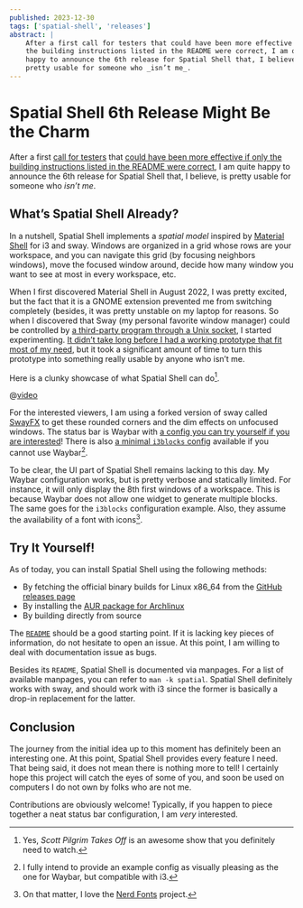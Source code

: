 ```yaml
---
published: 2023-12-30
tags: ['spatial-shell', 'releases']
abstract: |
    After a first call for testers that could have been more effective if only
    the building instructions listed in the README were correct, I am quite
    happy to announce the 6th release for Spatial Shell that, I believe, is
    pretty usable for someone who _isn’t me_.
---
```


# Spatial Shell 6th Release Might Be the Charm

After a first [call for testers](/posts/CFTSpatialShell.html) that [could have
been more effective if only the building instructions listed in the README were
correct](https://github.com/lthms/spatial-shell/issues/2#issuecomment-1527193430),
I am quite happy to announce the 6th release for Spatial Shell that, I believe,
is pretty usable for someone who _isn’t me_.

## What’s Spatial Shell Already?

In a nutshell, Spatial Shell implements a _spatial model_ inspired by [Material
Shell](https://material-shell.com) for i3 and sway. Windows are organized in a
grid whose rows are your workspace, and you can navigate this grid (by focusing
neighbors windows), move the focused window around, decide how many window you
want to see at most in every workspace, etc.

When I first discovered Material Shell in August 2022, I was pretty excited,
but the fact that it is a GNOME extension prevented me from switching
completely (besides, it was pretty unstable on my laptop for reasons. So when I
discovered that Sway (my personal favorite window manager) could be controlled
by [a third-party program through a Unix
socket](https://man.archlinux.org/man/sway-ipc.7.en), I started experimenting.
[It didn’t take long before I had a working prototype that fit most of my
need](https://twitter.com/_lthms_/status/1561034295501897730), but it took a
significant amount of time to turn this prototype into something really usable
by anyone who isn’t me.

Here is a clunky showcase of what Spatial Shell can do[^aside].

@[video](https://spatial-shell.app/demo.mp4)

[^aside]: Yes, _Scott Pilgrim Takes Off_ is an awesome show that you definitely
    need to watch.

For the interested viewers, I am using a forked version of sway called
[SwayFX](https://github.com/WillPower3309/swayfx) to get these rounded corners
and the dim effects on unfocused windows. The status bar is Waybar with [a
config you can try yourself if you are
interested](https://github.com/lthms/spatial-shell/tree/main/contrib/waybar)!
There is also [a minimal `i3blocks`
config](https://github.com/lthms/spatial-shell/tree/main/contrib/i3blocks)
available if you cannot use Waybar[^i3].

To be clear, the UI part of Spatial Shell remains lacking to this day. My
Waybar configuration works, but is pretty verbose and statically limited. For
instance, it will only display the 8th first windows of a workspace. This is
because Waybar does not allow one widget to generate multiple blocks. The same
goes for the `i3blocks` configuration example. Also, they assume the
availability of a font with icons[^nerd-font].

[^nerd-font]: On that matter, I love the [Nerd
    Fonts](https://www.nerdfonts.com/) project.

[^i3]: I fully intend to provide an example config as visually pleasing as the
    one for Waybar, but compatible with i3.

## Try It Yourself!

As of today, you can install Spatial Shell using the following methods:

- By fetching the official binary builds for Linux x86_64 from the [GitHub
  releases page](https://github.com/lthms/spatial-shell/releases)
- By installing the [AUR package for
  Archlinux](https://aur.archlinux.org/packages/spatial-shell)
- By building directly from source

The [`README`](https://github.com/lthms/spatial-shell#spatial-shell) should be
a good starting point. If it is lacking key pieces of information, do not
hesitate to open an issue. At this point, I am willing to deal with
documentation issue as bugs.

Besides its `README`, Spatial Shell is documented via manpages. For a list of
available manpages, you can refer to `man -k spatial`. Spatial Shell definitely
works with sway, and should work with i3 since the former is basically a
drop-in replacement for the latter.

## Conclusion

The journey from the initial idea up to this moment has definitely been an
interesting one. At this point, Spatial Shell provides every feature I need.
That being said, it does not mean there is nothing more to tell! I certainly
hope this project will catch the eyes of some of you, and soon be used on
computers I do not own by folks who are not me.

Contributions are obviously welcome! Typically, if you happen to piece together
a neat status bar configuration, I am _very_ interested.
